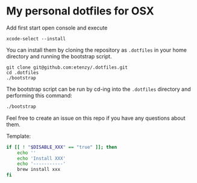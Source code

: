 # My personal dotfiles for OSX

Add first start open console and execute

```
xcode-select --install
```

You can install them by cloning the repository as `.dotfiles` in your home directory and running the bootstrap script.

```
git clone git@github.com:etenzy/.dotfiles.git
cd .dotfiles
./bootstrap
```

The bootstrap script can be run by cd-ing into the `.dotfiles` directory and performing this command:

```bash
./bootstrap
```

Feel free to create an issue on this repo if you have any questions about them.

Template:

```bash
if [[ ! "$DISABLE_XXX" == "true" ]]; then
    echo ''
    echo 'Install XXX'
    echo '-----------'
    brew install xxx
fi
```